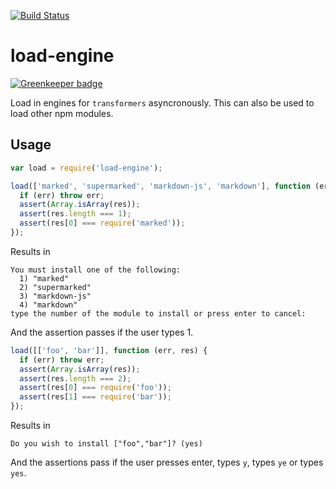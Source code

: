 [![Build Status](https://img.shields.io/travis/ForbesLindesay/load-engine/master.svg)](https://travis-ci.org/ForbesLindesay/load-engine)

# load-engine

[![Greenkeeper badge](https://badges.greenkeeper.io/ForbesLindesay/load-engine.svg)](https://greenkeeper.io/)

  Load in engines for `transformers` asyncronously.  This can also be used to load other npm modules.

## Usage

  
```javascript
var load = require('load-engine');

load(['marked', 'supermarked', 'markdown-js', 'markdown'], function (err, res) {
  if (err) throw err;
  assert(Array.isArray(res));
  assert(res.length === 1);
  assert(res[0] === require('marked'));
});
```

Results in

```
You must install one of the following:
  1) "marked"
  2) "supermarked"
  3) "markdown-js"
  4) "markdown"
type the number of the module to install or press enter to cancel: 
```

And the assertion passes if the user types 1.

```javascript
load([['foo', 'bar']], function (err, res) {
  if (err) throw err;
  assert(Array.isArray(res));
  assert(res.length === 2);
  assert(res[0] === require('foo'));
  assert(res[1] === require('bar'));
});
```

Results in

```
Do you wish to install ["foo","bar"]? (yes)
```

And the assertions pass if the user presses enter, types `y`, types `ye` or types `yes`.